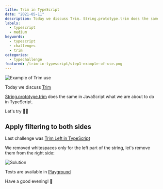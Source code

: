 ```yaml
---
title: Trim in TypeScript
date: "2021-05-11"
description: Today we discuss Trim. String.prototype.trim does the same in JavaScript what we are about to do in TypeScript. Let's try 👩‍💻
labels:
  - typescript
  - medium
keywords:
  - typescript
  - challenges
  - trim
categories:
  - typechallenge
featured: /trim-in-typescript/step1-example-of-use.png
---
```


![Example of Trim use](/trim-in-typescript/step1-example-of-use.png)

Today we discuss [Trim](https://github.com/type-challenges/type-challenges/blob/master/questions/108-medium-trim/README.md)

[String.prototype.trim](https://developer.mozilla.org/en-US/docs/Web/JavaScript/Reference/Global_Objects/String/Trim) does the same in JavaScript what we are about to do in TypeScript.

Let's try 👩‍💻

## Apply filtering to both sides

Last challenge was [Trim Left in TypeScript](/2021-05-10-trim-left-in-typescript/)

We removed whitespaces only for the left part of the string, let's remove them from the right side:

![Solution](/trim-in-typescript/step2-solution.png)

Tests are available in [Playground](https://www.typescriptlang.org/play?ssl=28&ssc=9&pln=22&pc=1#code/PQKgUABBCMAMAcEC0EAqAnAlgW0spBheARgJ4QCCAdgC4AWA9leQGICuEAFAAICGtAMzYBKCAGJsAUwAmmNtnE1J2AA4AbXkqRrMS9LzV48YkxACKbSQGcamJkagBJVWuWTaEAAYYcAHlQAfJ4QAO50mADGdBA0vADW1hD8EJIAHrwRNBA2WFQA5jGkKpJJVNIQ6JI0bOhUVkkQVJIh2TS5BSG60fQlYbrWKhklAugMCsQM9Cll9ZXYDABuMgB0DhAsDOgp6S6Sa54HNFZ4NEUlbTgyEAC8aFjYvgDkUAASkmpqDBAA6ptq5RBHgEIMBgNtipkrjQvsQSo83h8vr90P9HngDp41sCAGqYZoQJgQADiuhebGIAC4IHQaDQVFYKaCjlFlgArKzLTZ5YBweBgEDAMBC0AQAD64olkolEAAmgwahAAMIMaQlN6VMVSrWiiACoWnYo-cJKKyDCIlW7PZ4AH0BAB0qDb7TRHgBufVnO5+ADK2yUM1a7WBt19aX90nqngAJABvb7GgZDAC+scwVAEki23qTmKgAH4vQ9vQE8FTQ6lw5HU+nMxBs7H4-1Tcnc1AIAWfEWS22IGX3WARdqtWhrFlFbwrIkh1LdYKcCpNlkYxAAKIARzYBgANKvUhCskmICMxoDuAbJEgogZXPlrMA2LY1FY0WBzxAIhPErcANp4Fd7yRMl8ddNzUfx7ieHIgR3R4oICAItz-ACgJAgxwL8Z44JguCEKQ-dgI3NDOyeHtA2gwEcMQqB-3w1CwOI2C2jbcjGPQIFcOo5CaAI0D0IeZ4exyUiWMovDAO4ui+JIqAHTtLIBAYGFeC2OSWIUpS2PgxCAF0hWFEBNWncV1hqHosyUelDKM2cB3AKBgW9OhlJKUh5S2KwGDUB87DqKkaTpBkmSsFl2U5dBuV5YB+CsEJMzwHE8RaDyvNsJgGWpWl6UZYBmToNkOS5HkEGAZLvLS+KIAAWU2EpFScj53Dyaw-MywKcuCvLQq5flBTAIA)

Have a good evening! 🌆
